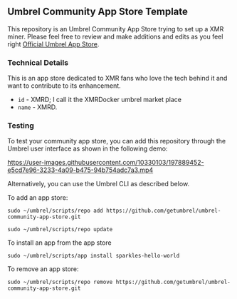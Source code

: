 ## Umbrel Community App Store Template

This repository is an Umbrel Community App Store trying to set up a XMR miner. Please feel free to review and make additions and edits as you feel right [Official Umbrel App Store](https://github.com/getumbrel/umbrel-apps).



### Technical Details

This is an app store dedicated to XMR fans who love the tech behind it and want to contribute to its enhancement. 
- `id` - XMRD; I call it the XMRDocker umbrel market place
- `name` - XMRD.


### Testing

To test your community app store, you can add this repository through the Umbrel user interface as shown in the following demo:


https://user-images.githubusercontent.com/10330103/197889452-e5cd7e96-3233-4a09-b475-94b754adc7a3.mp4


Alternatively, you can use the Umbrel CLI as described below.

To add an app store:
```
sudo ~/umbrel/scripts/repo add https://github.com/getumbrel/umbrel-community-app-store.git

sudo ~/umbrel/scripts/repo update
```

To install an app from the app store
```
sudo ~/umbrel/scripts/app install sparkles-hello-world
```

To remove an app store:
```
sudo ~/umbrel/scripts/repo remove https://github.com/getumbrel/umbrel-community-app-store.git
```

